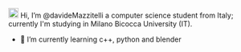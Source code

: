 <img src= "https://user-images.githubusercontent.com/75170536/156407660-cacd9f4d-74f0-4ddc-9a85-e6e17d38f6a1.gif" width=20 height=20> Hi, I’m @davideMazzitelli a computer science student from Italy; currently I'm studying in Milano Bicocca University (IT).

- 🌱 I’m currently learning c++, python and blender

<!---
davideMazzitelli/davideMazzitelli is a ✨ special ✨ repository because its `README.md` (this file) appears on your GitHub profile.
You can click the Preview link to take a look at your changes.
--->
